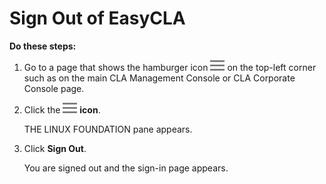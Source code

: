 # Sign Out of EasyCLA
**Do these steps:**

1. Go to a page that shows the hamburger icon ![Hamburger](imgs/CLA-Hamburger-Icon.png) on the top-left corner such as on the main CLA Management Console or CLA Corporate Console page.

2. Click the ![Hamburger](imgs/CLA-Hamburger-Icon.png) **icon**.

   THE LINUX FOUNDATION pane appears.

3. Click **Sign Out**.

   You are signed out and the sign-in page appears.